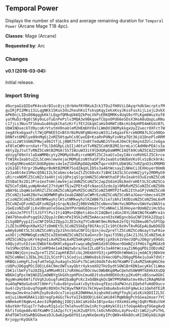 ## Temporal Power

Displays the number of stacks and average remaining duration for `Temporal
Power` (Arcane Mage T18 4pc).

**Classes**: Mage (Arcane)

**Requested by**: Arc

### Changes

#### v0.1 (2016-03-04):

Initial release.

### Import String

`d0urpaGiQIEePK4sskrBIuc8jsjOrbHofKYRKukZck1TOu2fH0ViLOAyqrhdkSmcrptsfMguIRjPI2MKs13iLqgNKk15Kus3ds2heuhKsIfskvpKqyIekxKsyJKssFusXijLiojLOvkXmPK0njLIDsO6NqqgkKklLQqpfQMkqUkKQ2kPeLVkPsERKQMRKs4UqG9sYFLKgm6WuzXuf8yatMuDzrBgO(SKy0uLoTuEnPePzlv3MQA3e9BkgoeTCbpxOPd66eSDsX3HsA8uQopLuRNuc17jLs3NusTF1kmuGu46kqkChaSzKrfifEt2GkqkCaHi04RWTzBkcHi04pHPD4mKGdz07LUbW1NDxeckTd9ycoKrVtutmV0naU(eM2HEmbhYOxlLWmOX1NOMykkgxUyZ2uecrOXFct7WzegAYkx6gaxFct7WjQPNEE5InBtXrNiMsNFgNGnHzuW33iJx6gaxFkrceNOMA7L5Co90QoDRNfxt6MOlye09nMq6j2xMZ50tqwhCs9CwxEBrKzaRnPUNyFzoNtpTQt36jU1DnoPloRRMupiiLzWtSVmNZPNwja96ItTjLj0BR75fT(InBtTedwNDJSYeu6J0eC9j6myndZUlcJx6gaxFQleCWMrornXatrf5LlDdGRpLibIIj46tutTvRNZ5CoNtB2MIJormLo)CAdHNnPEA)s3a46tyZpJtutTvRNZ5CoNtB2MGA(5S7IWzuW33it9lDdGRpDaWMMCIAQTA9CoNZ5CAZ2SU8MqVzygf89nYzloDaWMM8cyty2MOMyG9uRirceN6MlZ5C2naU(uIeyIAkrceRVHGlZ5CkrceftW1RxIeabtuZ2L5CoHn)mwVejacMOMyEzoNthaSPjRxIeabtutWUEmVKs9lxSzBck9rAcU(eDgSMHze6GXlDdGRpbmcs4e1eZlDdGRpDAQyHDKTqornX8YLUbW1Ni7oRZqnO3sXMOMOx2G1GElfdrpr2DwNbprBoNtB2MOR7SodZAqVLID5s3a46tWcsayZiNHeCiJEXHoyer0UmNZz3a46t4e1SMecQ5NiI2L5Cobmcs4e1eZlZ5C60uXc7iBHCIAI5L5CoVmNZjyty2MOMyG9uRirceN6MlZ5CoNZz3a46tjsGjQPejqS(gcUmNZ5CoNnWthaSPjRxIeabtO3uEzoNZ5CoNZ5SBaC9z2DiJP(e1eoTnHn)mwVejacUmNZ5CoNZ5C2apZUdzm1Ni8edroHEt5L5CoNZ5CoNZ5CoTzBALyuWpNn4eC27tdyWtTGjwZPEtxQfcNaoiG3zdoJg)0RbRxMZ5CoNZ5CoNZ50baBAY6LibqWe1eSRhZlZ5CoNZ5CoNzpMxMZ5CoNZ5CoNZ50MTP2fadE2IthaSPjVmNZ5CoNZ5CoNZz3a46Z0oYwiNOMWMFgRxIeabZABQleCWMrEzoNZ5CoNZ5CoNtaJGeornbmcs4S2MyCzoNZ5CoNZ5CoNtNMkwyhzlKtutNMkwyhzlKZAB67SJie7zAhzlKODzoNZ5CoNZ5mL6xMZ5CoNZuQFzoNZuQFzoNZg4jGrqcNi8eZj0BkVmNZ5CoNonvSWoYwiNOMonvSWoYwiNA5taJGeEzoNZuQFjL6xU0naU(eSGea2mYPUrmHGd2mser7YCoNHeCiJEXHoyer0UmNZziHcb5uxi4GnJe7PttflSJSfYlPu)Iti4QMsnIQBeti4GnJCIAQBeti4GnJ8YLUbW1NGfKaWMro1nIW47bheuOvPsgqSk2ZQypJcEWcnPeI9Sk2xMZ5mAecaznO3sXWEgncbGuCNFI9Sk2ZQyp1ZiSg0BPyyp1ZiuCNFI9Sk2ZQypJiZE3sXq7YCoNnWt9mcRb9wk2efQjYUZ6mud6TuSPtQpJiZE3sXMOqnXOwXS2fzDmHEt5L5CoNZ5SbEgf8GfAsjCIc10tC0zHvTAvRGEpALQwbDOZQwAHyEoHEt5L5CoNZ5CoNtyZpJ1hncbGuCNFIGjQznjeuZpreTlZ5CoNZ5CoNoayttwF0ieasXD(jcMOMWGqEzoNZ5CoZEmVmNZ5CoNZ5C6aGnnz9rJqaif35NiyIAc21J5L5CoNZ5mL6xMZ5CoNZqcoKrV4qhmIiAxMZ5mL6xMZ5mKqHGCcyeKWjcpX8sk1V4ecUQPuJO6gry89Gdck0QujdtutDJim(EWbbfAvQKHlx6gaxFcwqcaBg5mKGdz0lO0oer0UmNZz3fHGs7qpMGdz07e1SMecQ5NiI2L5CoHPD4e1eAIWqtwbraJGeI2LuQF5s3a46tWcsayZiN6gqPDiIODzoNZUbW1NWjQznjeuZpreTlZ5C2apHtBZUlcbL2HEmbhYO3jcpHPDOhtWHm61sjmdAC9j0BkVmNZ5CoNHeCiJEbL2HiI2L5CotP(L5CodjuiiNW0o8sk1V4ecUQPuJO6gqPD4e1u3akTdVCrHRBQcieHgFL2vqfuH7eGgLhu4agtx3GvPs7kCaHi04dkTdv4GfKaWMrIiAxMZ5mKqHGC6ecUQPuJO6gqPDiIODjL6kC9mcOWTsayQbtrXyksmXO2THzDydtSOW1BrKDN1wcyKkClLWma2bK1clbmYyTa28ZEgJaMMuHR3Ii7oRXHoaT0OcVwcOWbBKq8MwCQehdSOW9MTkEHkXXsDQWB6kCqPpstW1NOZG1mOWBYgSkGXhzpHPUsCmu4DJtxbsHd0DXOcKcp2Kv6PcxBSsnwOGkC9gyWnaHo0AfifUVqh2uGuqfuHd2baBgPcKc3xOdBkqkOcQW7PMSRWXatmv49ut2RAqMbh0eu4OqPWdoGubsH7l0Hnfifubv4btpvGu4(cDytbsbvqfEezcOaPWJnzLEQehdfuHdD9ucvGu4(cDytbsbvqfUqmRc0DXOs7kCHywTNAYUs7kCHywnImbuAxbv4sbFqHwLkziQehdfEiR0msqwJmv4naJuHhZoy0zAsOcx7ieiqiK2OWHHwLkzqbsHdieHgFfoybjaSzKikQOII2L5CodjuiiNoHGRAk1iQUregFp4GGcTkvYaIIkQOODjL6kCaHi04lMqWbBgPchSGea2mser7YCoNHekeKtNqWvnLAev3iMqWbBgjIODjL6kCaHi04x1Btpv4acrOXxHdieHg)QqRrMk8utkHk8utkHrfUiqiTr7wbuvRIq1u1cTmlehuv0lUw1sRcYcpAHykCO1itfoGqeA8vqfUGegAvQKbfifoGqeA8v4GfKaWMrIiAZqcfcYjmiKZuQF5YLlkOchRnDOxL4yPov42riWGJjuPvTHLAhdTOAToXSwRBSGbwezDJL6wb2gwQdfU1ieyWXeQexKyIPcQW9v46k8OcxKIIHOykQiXqHRrjogyrKyOGkfa`
